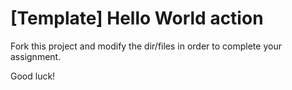 # [Template] Hello World action

Fork this project and modify the dir/files in order to complete your assignment.

Good luck!